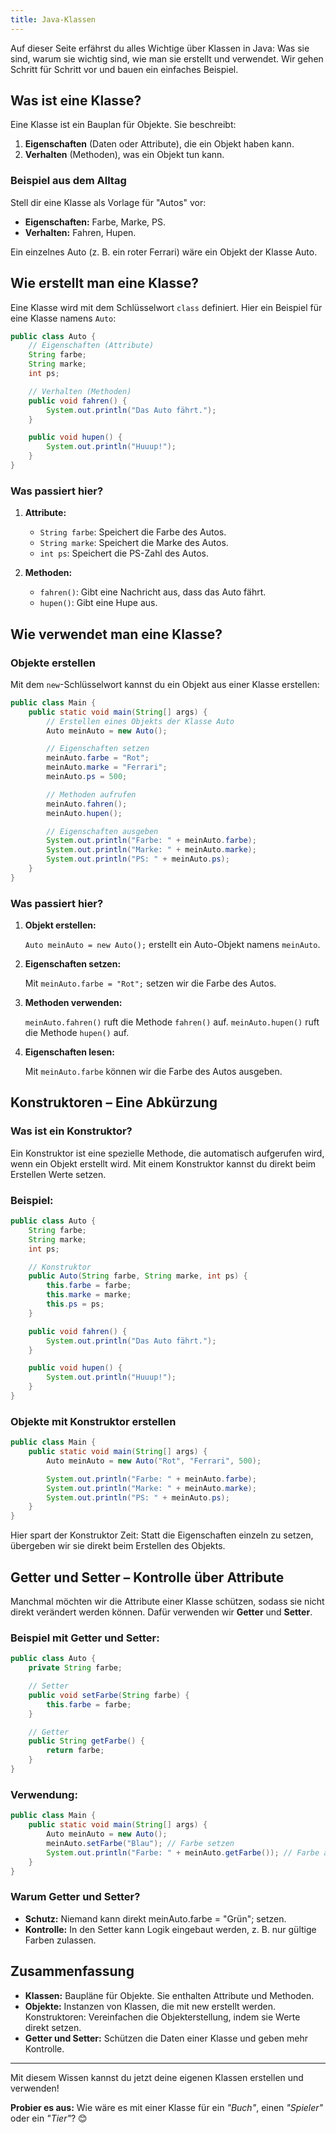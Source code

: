 ```yaml
---
title: Java-Klassen
---
```


Auf dieser Seite erfährst du alles Wichtige über Klassen in Java: Was sie sind, warum sie wichtig sind, wie man sie erstellt und verwendet. Wir gehen Schritt für Schritt vor und bauen ein einfaches Beispiel.

## Was ist eine Klasse?

Eine Klasse ist ein Bauplan für Objekte. Sie beschreibt:

1. **Eigenschaften** (Daten oder Attribute), die ein Objekt haben kann.
2. **Verhalten** (Methoden), was ein Objekt tun kann.

### Beispiel aus dem Alltag

Stell dir eine Klasse als Vorlage für "Autos" vor:

- **Eigenschaften:** Farbe, Marke, PS.
- **Verhalten:** Fahren, Hupen.

Ein einzelnes Auto (z. B. ein roter Ferrari) wäre ein Objekt der Klasse Auto.

## Wie erstellt man eine Klasse?

Eine Klasse wird mit dem Schlüsselwort `class` definiert. Hier ein Beispiel für eine Klasse namens `Auto`:

```java
public class Auto {
    // Eigenschaften (Attribute)
    String farbe;
    String marke;
    int ps;

    // Verhalten (Methoden)
    public void fahren() {
        System.out.println("Das Auto fährt.");
    }

    public void hupen() {
        System.out.println("Huuup!");
    }
}
```

### Was passiert hier?

1. **Attribute:**
    - `String farbe`: Speichert die Farbe des Autos.
    - `String marke`: Speichert die Marke des Autos.
    - `int ps`: Speichert die PS-Zahl des Autos.

2. **Methoden:**
    - `fahren()`: Gibt eine Nachricht aus, dass das Auto fährt.
    - `hupen()`: Gibt eine Hupe aus.

## Wie verwendet man eine Klasse?
### Objekte erstellen

Mit dem `new`-Schlüsselwort kannst du ein Objekt aus einer Klasse erstellen:

```java
public class Main {
    public static void main(String[] args) {
        // Erstellen eines Objekts der Klasse Auto
        Auto meinAuto = new Auto();

        // Eigenschaften setzen
        meinAuto.farbe = "Rot";
        meinAuto.marke = "Ferrari";
        meinAuto.ps = 500;

        // Methoden aufrufen
        meinAuto.fahren();
        meinAuto.hupen();

        // Eigenschaften ausgeben
        System.out.println("Farbe: " + meinAuto.farbe);
        System.out.println("Marke: " + meinAuto.marke);
        System.out.println("PS: " + meinAuto.ps);
    }
}
```

### Was passiert hier?

1. **Objekt erstellen:**
    
    `Auto meinAuto = new Auto();` erstellt ein Auto-Objekt namens `meinAuto`.

2. **Eigenschaften setzen:**
    
    Mit `meinAuto.farbe = "Rot";` setzen wir die Farbe des Autos.

3. **Methoden verwenden:**
    
    `meinAuto.fahren()` ruft die Methode `fahren()` auf.
    `meinAuto.hupen()` ruft die Methode `hupen()` auf.

4. **Eigenschaften lesen:**
    
    Mit `meinAuto.farbe` können wir die Farbe des Autos ausgeben.

## Konstruktoren – Eine Abkürzung

### Was ist ein Konstruktor?

Ein Konstruktor ist eine spezielle Methode, die automatisch aufgerufen wird, wenn ein Objekt erstellt wird. Mit einem Konstruktor kannst du direkt beim Erstellen Werte setzen.

### Beispiel:
```java
public class Auto {
    String farbe;
    String marke;
    int ps;

    // Konstruktor
    public Auto(String farbe, String marke, int ps) {
        this.farbe = farbe;
        this.marke = marke;
        this.ps = ps;
    }

    public void fahren() {
        System.out.println("Das Auto fährt.");
    }

    public void hupen() {
        System.out.println("Huuup!");
    }
}
```

### Objekte mit Konstruktor erstellen
```java
public class Main {
    public static void main(String[] args) {
        Auto meinAuto = new Auto("Rot", "Ferrari", 500);

        System.out.println("Farbe: " + meinAuto.farbe);
        System.out.println("Marke: " + meinAuto.marke);
        System.out.println("PS: " + meinAuto.ps);
    }
}
```

Hier spart der Konstruktor Zeit: Statt die Eigenschaften einzeln zu setzen, übergeben wir sie direkt beim Erstellen des Objekts.

## Getter und Setter – Kontrolle über Attribute

Manchmal möchten wir die Attribute einer Klasse schützen, sodass sie nicht direkt verändert werden können. Dafür verwenden wir **Getter** und **Setter**.

### Beispiel mit Getter und Setter:
```java
public class Auto {
    private String farbe;

    // Setter
    public void setFarbe(String farbe) {
        this.farbe = farbe;
    }

    // Getter
    public String getFarbe() {
        return farbe;
    }
}
```

### Verwendung:
```java
public class Main {
    public static void main(String[] args) {
        Auto meinAuto = new Auto();
        meinAuto.setFarbe("Blau"); // Farbe setzen
        System.out.println("Farbe: " + meinAuto.getFarbe()); // Farbe ausgeben
    }
}
```

### Warum Getter und Setter?

- **Schutz:** Niemand kann direkt meinAuto.farbe = "Grün"; setzen.
- **Kontrolle:** In den Setter kann Logik eingebaut werden, z. B. nur gültige Farben zulassen.

## Zusammenfassung

- **Klassen:** Baupläne für Objekte. Sie enthalten Attribute und Methoden.
- **Objekte:** Instanzen von Klassen, die mit new erstellt werden.
    Konstruktoren: Vereinfachen die Objekterstellung, indem sie Werte direkt setzen.
- **Getter und Setter:** Schützen die Daten einer Klasse und geben mehr Kontrolle.

---

Mit diesem Wissen kannst du jetzt deine eigenen Klassen erstellen und verwenden!

**Probier es aus:** Wie wäre es mit einer Klasse für ein *"Buch"*, einen *"Spieler"* oder ein *"Tier"*? 😊